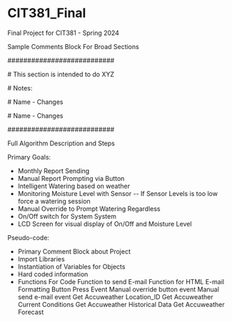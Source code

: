 # CIT381_Final
Final Project for CIT381 - Spring 2024

Sample Comments Block For Broad Sections

###########################

\# This section is intended to do XYZ

\# Notes:

\# Name - Changes

\# Name - Changes

###########################


Full Algorithm Description and Steps

Primary Goals:
- Monthly Report Sending
- Manual Report Prompting via Button
- Intelligent Watering based on weather
- Monitoring Moisture Level with Sensor
-- If Sensor Levels is too low force a watering session
- Manual Override to Prompt Watering Regardless
- On/Off switch for System System
- LCD Screen for visual display of On/Off and Moisture Level

Pseudo-code:
- Primary Comment Block about Project
- Import Libraries
- Instantiation of Variables for Objects
- Hard coded information
- Functions For Code
Function to send E-mail
Function for HTML E-mail Formatting
Button Press Event
Manual override button event
Manual send e-mail event
Get Accuweather Location_ID
Get Accuweather Current Conditions
Get Accuweather Historical Data
Get Accuweather Forecast

